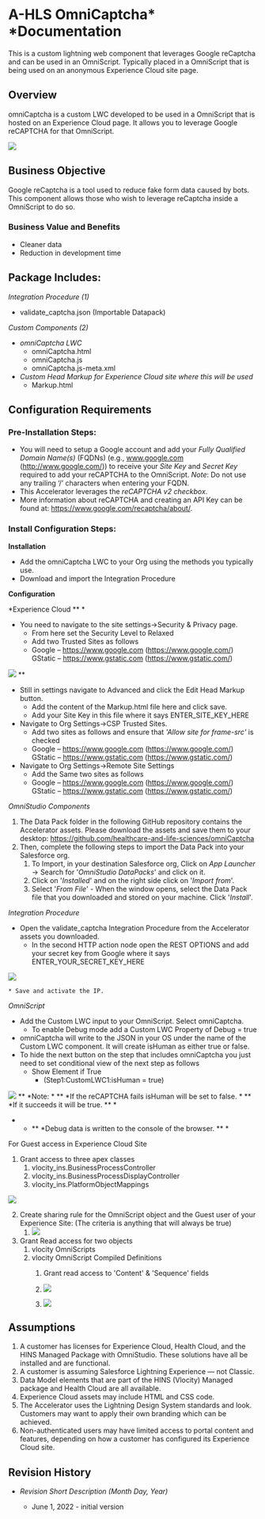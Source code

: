 <h1>A-HLS OmniCaptcha* *Documentation</h1>

This is a custom lightning web component that leverages Google reCaptcha and can be used in an OmniScript. Typically placed in a OmniScript that is being used on an anonymous Experience Cloud site page.  

<h2>Overview</h2>

omniCaptcha is a custom LWC developed to be used in a OmniScript that is hosted on an Experience Cloud page. It allows you to leverage Google reCAPTCHA for that OmniScript. 

![](images/recaptcha.png)

<h2>Business Objective</h2>

Google reCaptcha is a tool used to reduce fake form data caused by bots. This component allows those who wish to leverage reCaptcha inside a OmniScript to do so. 

<h3>Business Value and Benefits</h3>

* Cleaner data
* Reduction in development time


<h2>Package Includes:</h2>

*Integration Procedure (1)*

* validate_captcha.json (Importable Datapack)

*Custom Components (2)*

* *omniCaptcha LWC*
    * omniCaptcha.html
    * omniCaptcha.js
    * omniCaptcha.js-meta.xml
* *Custom Head Markup for Experience Cloud site where this will be used*
    * Markup.html


<h2>Configuration Requirements</h2>

<h3>Pre-Installation Steps:</h3>

* You will need to setup a Google account and add your *Fully Qualified Domain Name(s)* (FQDNs) (e.g., www.google.com (http://www.google.com/)) to receive your *Site Key* and *Secret Key* required to add your reCAPTCHA to the OmniScript. *Note*: Do not use any trailing ‘/’ characters when entering your FQDN.
* This Accelerator leverages the *reCAPTCHA v2 checkbox*. 
* More information about reCAPTCHA and creating an API Key can be found at: https://www.google.com/recaptcha/about/.

<h3>Install Configuration Steps:</h3>

**Installation**

* Add the omniCaptcha LWC to your Org using the methods you typically use.  
* Download and import the Integration Procedure

**Configuration**

*Experience Cloud ** *

* You need to navigate to the site settings→Security & Privacy page. 
    * From here set the Security Level to Relaxed
    * Add two Trusted Sites as follows
    * Google – https://www.google.com (https://www.google.com/)
        GStatic – https://www.gstatic.com (https://www.gstatic.com/)

![](images/trusted_sites.png)
 ** 

* Still in settings navigate to Advanced and click the Edit Head Markup button. 
    * Add the content of the Markup.html file here and click save.  
    * Add your Site Key in this file where it says ENTER_SITE_KEY_HERE
* Navigate to Org Settings→CSP Trusted Sites.
    * Add two sites as follows and ensure that *'Allow site for frame-src'* is checked
    * Google – https://www.google.com (https://www.google.com/)
        GStatic – https://www.gstatic.com (https://www.gstatic.com/)
* Navigate to Org Settings→Remote Site Settings
    * Add the Same two sites as follows
    * Google – https://www.google.com (https://www.google.com/)
        GStatic – https://www.gstatic.com (https://www.gstatic.com/)

*OmniStudio Components*

1. The Data Pack folder in the following GitHub repository contains the Accelerator assets. Please download the assets and save them to your desktop: https://github.com/healthcare-and-life-sciences/omniCaptcha
2. Then, complete the following steps to import the Data Pack into your Salesforce org.
    1. To Import, in your destination Salesforce org, Click on *App Launcher* → Search for '*OmniStudio DataPacks*' and click on it.
    2. Click on '*Installed*' and on the right side click on '*Import from*'.
    3. Select '*From File*' - When the window opens, select the Data Pack file that you downloaded and stored on your machine. Click '*Install*'.

*Integration Procedure*

* Open the validate_captcha Integration Procedure from the Accelerator assets you downloaded.
    * In the second HTTP action node open the REST OPTIONS and add your secret key from Google where it says ENTER_YOUR_SECRET_KEY_HERE

![](images/IP.png)
 

    * Save and activate the IP.

*OmniScript*

* Add the Custom LWC input to your OmniScript.  Select omniCaptcha.
    * To enable Debug mode add a  Custom LWC Property of Debug = true
* omniCaptcha will write to the JSON in your OS under the name of the Custom LWC component.  It will create isHuman as either true or false.  
* To hide the next button on the step that includes omniCaptcha you just need to set conditional view of the next step as follows
    * Show Element if True
        * (Step1:CustomLWC1:isHuman = true)

![](images/conditional_view.png)
 ** 
*Note: * ** *If the reCAPTCHA fails isHuman will be set to false. * ** *If it succeeds it will be true. ** *
* * ** *Debug data is written to the console of the browser. ** *

For Guest access in Experience Cloud Site

1. Grant access to three apex classes
    1. vlocity_ins.BusinessProcessController
    2. vlocity_ins.BusinessProcessDisplayController
    3. vlocity_ins.PlatformObjectMappings
        
![](images/apex.png)        
        
2. Create sharing rule for the OmniScript object and the Guest user of your Experience Site: (The criteria is anything that will always be true)
    1. ![](images/sharing_rule.png)
3. Grant Read access for two objects
    1. vlocity OmniScripts
    2. vlocity OmniScript Compiled Definitions
        1. Grant read access to 'Content' & 'Sequence' fields
            
        2. ![](images/objects.png)
        3. ![](images/Compiled.png)

 

<h2>Assumptions</h2>

1. A customer has licenses for Experience Cloud, Health Cloud, and the HINS Managed Package with OmniStudio.  These solutions have all be installed and are functional.
2. A customer is assuming Salesforce Lightning Experience — not Classic.
3. Data Model elements that are part of the HINS (Vlocity) Managed package and Health Cloud are all available.
4. Experience Cloud assets may include HTML and CSS code.
5. The Accelerator uses the Lightning Design System standards and look. Customers may want to apply their own branding which can be achieved. 
6. Non-authenticated users may have limited access to portal content and features, depending on how a customer has configured its Experience Cloud site.


<h2>Revision History</h2>

* *Revision Short Description (Month Day, Year)*

    * June 1, 2022 - initial version

